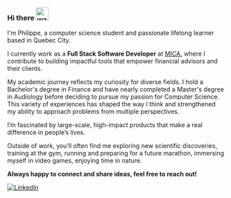 ### Hi there <img src="https://emojis.slackmojis.com/emojis/images/1536351075/4594/blob-wave.gif" alt="wave" width="30"/>

I'm Philippe, a computer science student and passionate lifelong learner based in Quebec City.  

I currently work as a **Full Stack Software Developer** at [MICA](https://www.micasf.com), where I contribute to building impactful tools that empower financial advisors and their clients.  

My academic journey reflects my curiosity for diverse fields. I hold a Bachelor's degree in Finance and have nearly completed a Master's degree in Audiology before deciding to pursue my passion for Computer Science. This variety of experiences has shaped the way I think and strengthened my ability to approach problems from multiple perspectives.

I’m fascinated by large-scale, high-impact products that make a real difference in people’s lives.  

Outside of work, you’ll often find me exploring new scientific discoveries, training at the gym, running and preparing for a future marathon, immersing myself in video games, enjoying time in nature.

**Always happy to connect and share ideas, feel free to reach out!**

[<img alt="LinkedIn" src="https://img.shields.io/badge/LinkedIn-%230E76A8.svg?&style=for-the-badge&logo=LinkedIn&logoColor=white" />](https://www.linkedin.com/in/philippe-turcotte/)
